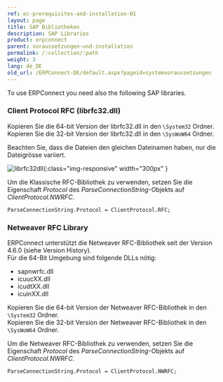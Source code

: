 ```yaml
---
ref: ec-prerequisites-and-installation-01
layout: page
title: SAP Bibliotheken
description: SAP Libraries
product: erpconnect
parent: voraussetzungen-und-installation
permalink: /:collection/:path
weight: 3
lang: de_DE
old_url: /ERPConnect-DE/default.aspx?pageid=systemvoraussetzungen
---
```


To use ERPConnect you need also the following SAP libraries.

### Client Protocol RFC (librfc32.dll)

Kopieren Sie die 64-bit Version der librfc32.dll in den `\System32` Ordner.<br>
Kopieren Sie die 32-bit Version der librfc32.dll in den `\SysWoW64` Ordner.

Beachten Sie, dass die Dateien den gleichen Dateinamen haben, nur die Dateigrösse variiert.

![librfc32dll](/img/content/librfc32dll.png){:class="img-responsive" width="300px" }

Um die Klassische RFC-Bibliothek zu verwenden, setzen Sie die Eigenschaft *Protocol* des *ParseConnectionString*-Objekts auf *ClientProtocol.NWRFC*.

```
ParseConnectionString.Protocol = ClientProtocol.RFC;
```

### Netweaver RFC Library

ERPConnect unterstützt die Netweaver RFC-Bibliothek seit der Version 4.6.0 (siehe Version History).<br>
Für die 64-Bit Umgebung sind folgende DLLs nötig:
- sapnwrfc.dll
- icuucXX.dll
- icudtXX.dll
- icuinXX.dll 

Kopieren Sie die 64-bit Version der Netweaver RFC-Bibliothek in den `\System32` Ordner.<br>
Kopieren Sie die 32-bit Version der Netweaver RFC-Bibliothek in den `\SysWoW64` Ordner.

Um die Netweaver RFC-Bibliothek zu verwenden, setzen Sie die Eigenschaft *Protocol* des *ParseConnectionString*-Objekts auf *ClientProtocol.NWRFC*.

```
ParseConnectionString.Protocol = ClientProtocol.NWRFC;
```